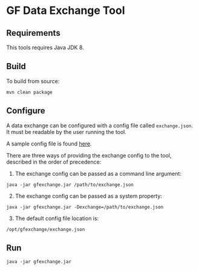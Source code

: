 # GF Data Exchange Tool

## Requirements

This tools requires Java JDK 8.

## Build

To build from source:

```
mvn clean package
```

## Configure

A data exchange can be configured with a config file called `exchange.json`. It must be readable by the user running the tool.

A sample config file is found [here](config/exchange.json).

There are three ways of providing the exchange config to the tool, described in the order of precedence:

1) The exchange config can be passed as a command line argument:

```
java -jar gfexchange.jar /path/to/exchange.json
```

2) The exchange config can be passed as a system property:

```
java -jar gfexchange.jar -Dexchange=/path/to/exchange.json
```

3) The default config file location is:

```
/opt/gfexchange/exchange.json
```

## Run

```
java -jar gfexchange.jar
```
